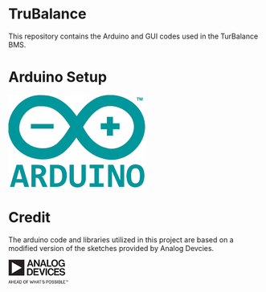 # TruBalance

This repository contains the Arduino and GUI codes used in the TurBalance BMS.


# Arduino Setup
![](images/arduino.png)

# Credit

The arduino code and libraries utilized in this project are based on a modified version of the sketches provided by Analog Devcies. 

![](images/analogDevices.png)

